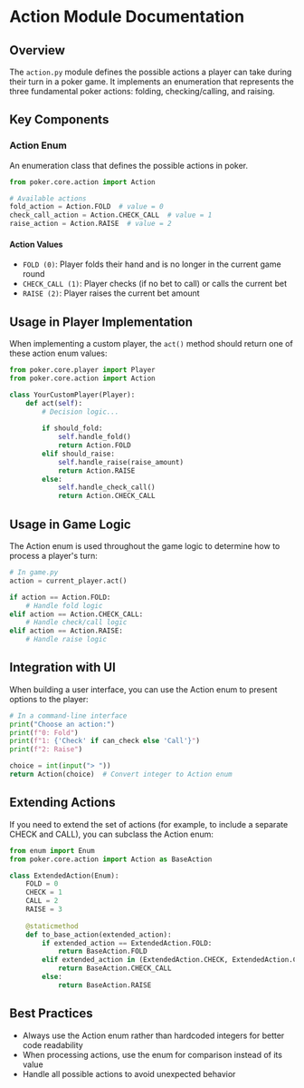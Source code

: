 # Action Module Documentation

## Overview
The `action.py` module defines the possible actions a player can take during their turn in a poker game. It implements an enumeration that represents the three fundamental poker actions: folding, checking/calling, and raising.

## Key Components

### Action Enum
An enumeration class that defines the possible actions in poker.

```python
from poker.core.action import Action

# Available actions
fold_action = Action.FOLD  # value = 0
check_call_action = Action.CHECK_CALL  # value = 1
raise_action = Action.RAISE  # value = 2
```

#### Action Values
- `FOLD (0)`: Player folds their hand and is no longer in the current game round
- `CHECK_CALL (1)`: Player checks (if no bet to call) or calls the current bet
- `RAISE (2)`: Player raises the current bet amount

## Usage in Player Implementation

When implementing a custom player, the `act()` method should return one of these action enum values:

```python
from poker.core.player import Player
from poker.core.action import Action

class YourCustomPlayer(Player):
    def act(self):
        # Decision logic...
        
        if should_fold:
            self.handle_fold()
            return Action.FOLD
        elif should_raise:
            self.handle_raise(raise_amount)
            return Action.RAISE
        else:
            self.handle_check_call()
            return Action.CHECK_CALL
```

## Usage in Game Logic

The Action enum is used throughout the game logic to determine how to process a player's turn:

```python
# In game.py
action = current_player.act()

if action == Action.FOLD:
    # Handle fold logic
elif action == Action.CHECK_CALL:
    # Handle check/call logic
elif action == Action.RAISE:
    # Handle raise logic
```

## Integration with UI

When building a user interface, you can use the Action enum to present options to the player:

```python
# In a command-line interface
print("Choose an action:")
print(f"0: Fold")
print(f"1: {'Check' if can_check else 'Call'}")
print(f"2: Raise")

choice = int(input("> "))
return Action(choice)  # Convert integer to Action enum
```

## Extending Actions

If you need to extend the set of actions (for example, to include a separate CHECK and CALL), you can subclass the Action enum:

```python
from enum import Enum
from poker.core.action import Action as BaseAction

class ExtendedAction(Enum):
    FOLD = 0
    CHECK = 1
    CALL = 2
    RAISE = 3
    
    @staticmethod
    def to_base_action(extended_action):
        if extended_action == ExtendedAction.FOLD:
            return BaseAction.FOLD
        elif extended_action in (ExtendedAction.CHECK, ExtendedAction.CALL):
            return BaseAction.CHECK_CALL
        else:
            return BaseAction.RAISE
```

## Best Practices

- Always use the Action enum rather than hardcoded integers for better code readability
- When processing actions, use the enum for comparison instead of its value
- Handle all possible actions to avoid unexpected behavior